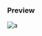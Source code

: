 ### Preview
![a](https://github.com/Eazvy/UILibs/blob/main/Librarys/Synapse/Screenshot%202023-03-07%20234617.png?raw=true)
